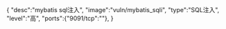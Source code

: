{
    "desc":"mybatis sql注入",
    "image":"vuln/mybatis_sqli",
    "type":"SQL注入",
    "level":"高",
    "ports":{"9091/tcp":""},
}